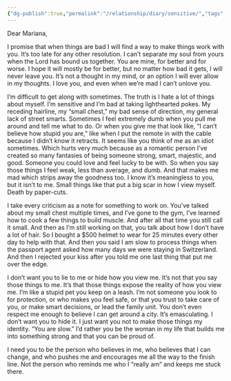 ```yaml
---
{"dg-publish":true,"permalink":"/relationship/diary/sensitive/","tags":["diary","letters"],"created":"Dec 14, 2022, 7:19 AM"}
---
```



Dear Mariana,

I promise that when things are bad I will find a way to make things work with you. It’s too late for any other resolution. I can’t separate my soul from yours when the Lord has bound us together. You are mine, for better and for worse. I hope it will mostly be for better, but no matter how bad it gets, I will never leave you. It’s not a thought in my mind, or an option I will ever allow in my thoughts. I love you, and even when we’re mad I can’t unlove you.

I’m difficult to get along with sometimes. The truth is I hate a lot of things about myself. I’m sensitive and I’m bad at taking lighthearted pokes. My receding hairline, my “small chest,” my bad sense of direction, my general lack of street smarts. Sometimes I feel extremely dumb when you pull me around and tell me what to do. Or when you give me that look like, “I can’t believe how stupid you are,” like when I put the remote in with the cable because I didn’t know it retracts. It seems like you think of me as an idiot sometimes. Which hurts very much because as a romantic person I’ve created so many fantasies of being someone strong, smart, majestic, and good. Someone you could love and feel lucky to be with. So when you say those things I feel weak, less than average, and dumb. And that makes me mad which strips away the goodness too. I know it’s meaningless to you, but it isn’t to me. Small things like that put a big scar in how I view myself. Death by paper-cuts.

I take every criticism as a note for something to work on. You’ve talked about my small chest multiple times, and I’ve gone to the gym, I’ve learned how to cook a few things to build muscle. And after all that time you still call it small. And then as I’m still working on that, you talk about how I don’t have a lot of hair. So I bought a $500 helmet to wear for 25 minutes every other day to help with that. And then you said I am slow to process things when the passport agent asked how many days we were staying in Switzerland. And then I rejected your kiss after you told me one last thing that put me over the edge.

I don’t want you to lie to me or hide how you view me. It’s not that you say those things to me. It’s that those things expose the reality of how you view me. I’m like a stupid pet you keep on a leash. I’m not someone you look to for protection, or who makes you feel safe, or that you trust to take care of you, or make smart decisions, or lead the family unit. You don’t even respect me enough to believe I can get around a city. It’s emasculating. I don’t want you to hide it. I just want you not to make those things my identity. “You are slow.” I’d rather you be the woman in my life that builds me into something strong and that you can be proud of.

I need you to be the person who believes in me, who believes that I can change, and who pushes me and encourages me all the way to the finish line. Not the person who reminds me who I “really am” and keeps me stuck there.